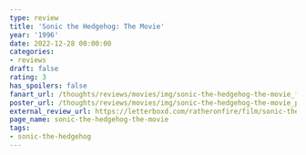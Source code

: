 ```yaml
---
type: review
title: 'Sonic the Hedgehog: The Movie'
year: '1996'
date: 2022-12-28 00:00:00
categories:
- reviews
draft: false
rating: 3
has_spoilers: false
fanart_url: /thoughts/reviews/movies/img/sonic-the-hedgehog-the-movie_fanart.png
poster_url: /thoughts/reviews/movies/img/sonic-the-hedgehog-the-movie_poster.png
external_review_url: https://letterboxd.com/ratheronfire/film/sonic-the-hedgehog-the-movie/
page_name: sonic-the-hedgehog-the-movie
tags:
- sonic-the-hedgehog
---
```


